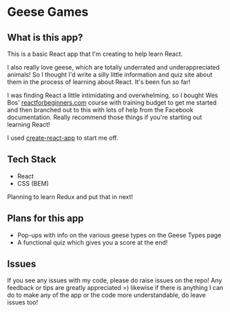 # Geese Games

## What is this app?
This is a basic React app that I'm creating to help learn React. 

I also really love geese, which are totally underrated and underappreciated animals! So I thought I'd write a silly little information and quiz site about them in the process of learning about React. It's been fun so far!

I was finding React a little intimidating and overwhelming, so I bought Wes Bos' [reactforbeginners.com](reactforbeginners.com) course with training budget to get me started and then branched out to this with lots of help from the Facebook documentation. Really recommend those things if you're starting out learning React!

I used [create-react-app](https://github.com/facebookincubator/create-react-app) to start me off. 


## Tech Stack
- React
- CSS (BEM)

Planning to learn Redux and put that in next!


## Plans for this app
- Pop-ups with info on the various geese types on the Geese Types page
- A functional quiz which gives you a score at the end!


## Issues
If you see any issues with my code, please do raise issues on the repo! Any feedback or tips are greatly appreciated =) likewise if there is anything I can do to make any of the app or the code more understandable, do leave issues too!
